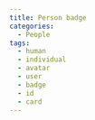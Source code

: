 ```yaml
---
title: Person badge
categories:
  - People
tags:
  - human
  - individual
  - avatar
  - user
  - badge
  - id
  - card
---
```

